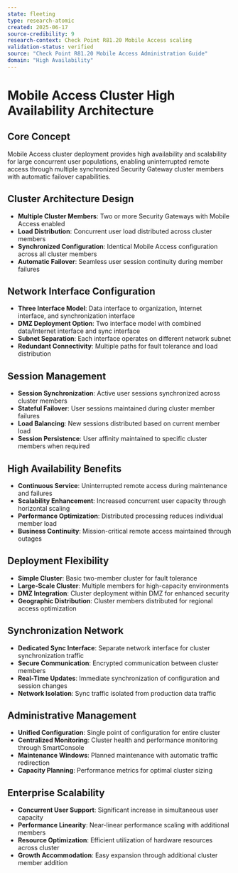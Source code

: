 ```yaml
---
state: fleeting
type: research-atomic
created: 2025-06-17
source-credibility: 9
research-context: Check Point R81.20 Mobile Access scaling
validation-status: verified
source: "Check Point R81.20 Mobile Access Administration Guide"
domain: "High Availability"
---
```


# Mobile Access Cluster High Availability Architecture

## Core Concept
Mobile Access cluster deployment provides high availability and scalability for large concurrent user populations, enabling uninterrupted remote access through multiple synchronized Security Gateway cluster members with automatic failover capabilities.

## Cluster Architecture Design
- **Multiple Cluster Members**: Two or more Security Gateways with Mobile Access enabled
- **Load Distribution**: Concurrent user load distributed across cluster members
- **Synchronized Configuration**: Identical Mobile Access configuration across all cluster members
- **Automatic Failover**: Seamless user session continuity during member failures

## Network Interface Configuration
- **Three Interface Model**: Data interface to organization, Internet interface, and synchronization interface
- **DMZ Deployment Option**: Two interface model with combined data/Internet interface and sync interface
- **Subnet Separation**: Each interface operates on different network subnet
- **Redundant Connectivity**: Multiple paths for fault tolerance and load distribution

## Session Management
- **Session Synchronization**: Active user sessions synchronized across cluster members
- **Stateful Failover**: User sessions maintained during cluster member failures
- **Load Balancing**: New sessions distributed based on current member load
- **Session Persistence**: User affinity maintained to specific cluster members when required

## High Availability Benefits
- **Continuous Service**: Uninterrupted remote access during maintenance and failures
- **Scalability Enhancement**: Increased concurrent user capacity through horizontal scaling
- **Performance Optimization**: Distributed processing reduces individual member load
- **Business Continuity**: Mission-critical remote access maintained through outages

## Deployment Flexibility
- **Simple Cluster**: Basic two-member cluster for fault tolerance
- **Large-Scale Cluster**: Multiple members for high-capacity environments
- **DMZ Integration**: Cluster deployment within DMZ for enhanced security
- **Geographic Distribution**: Cluster members distributed for regional access optimization

## Synchronization Network
- **Dedicated Sync Interface**: Separate network interface for cluster synchronization traffic
- **Secure Communication**: Encrypted communication between cluster members
- **Real-Time Updates**: Immediate synchronization of configuration and session changes
- **Network Isolation**: Sync traffic isolated from production data traffic

## Administrative Management
- **Unified Configuration**: Single point of configuration for entire cluster
- **Centralized Monitoring**: Cluster health and performance monitoring through SmartConsole
- **Maintenance Windows**: Planned maintenance with automatic traffic redirection
- **Capacity Planning**: Performance metrics for optimal cluster sizing

## Enterprise Scalability
- **Concurrent User Support**: Significant increase in simultaneous user capacity
- **Performance Linearity**: Near-linear performance scaling with additional members
- **Resource Optimization**: Efficient utilization of hardware resources across cluster
- **Growth Accommodation**: Easy expansion through additional cluster member addition